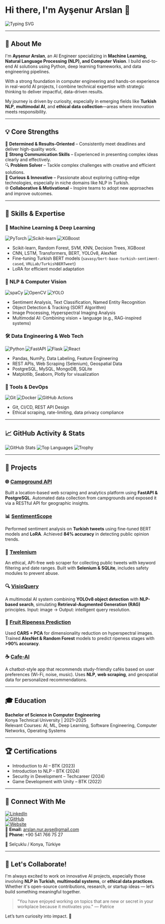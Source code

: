 # Hi there, I'm Ayşenur Arslan 👋  
![Typing SVG](https://readme-typing-svg.demolab.com?font=Fira+Code&pause=1000&color=00BFFF&center=true&vCenter=true&width=450&lines=Hi+there%2C+I'm+Aysenur+Arslan+👋;AI+Engineer+%F0%9F%A4%B8;NLP+%26+Computer+Vision+Enthusiast+🚀;Building+Impactful+AI+Solutions+💻)



---

## 🚀 About Me

I'm **Ayşenur Arslan**, an AI Engineer specializing in **Machine Learning, Natural Language Processing (NLP), and Computer Vision**. I build end-to-end AI solutions using Python, deep learning frameworks, and data engineering pipelines.  

With a strong foundation in computer engineering and hands-on experience in real-world AI projects, I combine technical expertise with strategic thinking to deliver impactful, data-driven results.  

My journey is driven by curiosity, especially in emerging fields like **Turkish NLP**, **multimodal AI**, and **ethical data collection**—areas where innovation meets responsibility.

---

## 💡 Core Strengths

🎯 **Determined & Results-Oriented** – Consistently meet deadlines and deliver high-quality work.  
💬 **Strong Communication Skills** – Experienced in presenting complex ideas clearly and effectively.  
🔍 **Problem Solver** – Tackle complex challenges with creative and efficient solutions.  
🧠 **Curious & Innovative** – Passionate about exploring cutting-edge technologies, especially in niche domains like NLP in Turkish.  
🌐 **Collaborative & Motivational** – Inspire teams to adopt new approaches and improve outcomes.

---

## 🔧 Skills & Expertise

### 🎯 Machine Learning & Deep Learning
![PyTorch](https://img.shields.io/badge/PyTorch-EE4C2C?style=for-the-badge&logo=pytorch&logoColor=white)
![Scikit-learn](https://img.shields.io/badge/scikit--learn-F7931A?style=for-the-badge&logo=scikit-learn&logoColor=white)
![XGBoost](https://img.shields.io/badge/XGBoost-2E8B57?style=for-the-badge&logo=xgboost&logoColor=white)

- Scikit-learn, Random Forest, SVM, KNN, Decision Trees, XGBoost  
- CNN, LSTM, Transformers, BERT, YOLOv8, AlexNet  
- Fine-tuning Turkish BERT models (`savasy/bert-base-turkish-sentiment-cased`, `VRLLab/TurkishBERTweet`)  
- LoRA for efficient model adaptation  

### 🤖 NLP & Computer Vision
![spaCy](https://img.shields.io/badge/spaCy-000000?style=for-the-badge&logo=spacy&logoColor=white)
![OpenCV](https://img.shields.io/badge/OpenCV-26313B?style=for-the-badge&logo=opencv&logoColor=white)
![YOLO](https://img.shields.io/badge/YOLO-FF0000?style=for-the-badge&logo=yolo&logoColor=white)

- Sentiment Analysis, Text Classification, Named Entity Recognition  
- Object Detection & Tracking (SORT Algorithm)  
- Image Processing, Hyperspectral Imaging Analysis  
- Multimodal AI: Combining vision + language (e.g., RAG-inspired systems)

### 🛠️ Data Engineering & Web Tech
![Python](https://img.shields.io/badge/Python-3776AB?style=for-the-badge&logo=python&logoColor=white)
![FastAPI](https://img.shields.io/badge/FastAPI-000000?style=for-the-badge&logo=fastapi&logoColor=white)
![Flask](https://img.shields.io/badge/Flask-000000?style=for-the-badge&logo=flask&logoColor=white)
![React](https://img.shields.io/badge/React-20232A?style=for-the-badge&logo=react&logoColor=61DAFB)

- Pandas, NumPy, Data Labeling, Feature Engineering  
- REST APIs, Web Scraping (Selenium), Geospatial Data  
- PostgreSQL, MySQL, MongoDB, SQLite  
- Matplotlib, Seaborn, Plotly for visualization

### 🧰 Tools & DevOps
![Git](https://img.shields.io/badge/Git-F05032?style=for-the-badge&logo=git&logoColor=white)
![Docker](https://img.shields.io/badge/Docker-2496ED?style=for-the-badge&logo=docker&logoColor=white)
![GitHub Actions](https://img.shields.io/badge/GitHub_Actions-2088FF?style=for-the-badge&logo=github-actions&logoColor=white)

- Git, CI/CD, REST API Design  
- Ethical scraping, rate-limiting, data privacy compliance

---

## 📈 GitHub Activity & Stats

![GitHub Stats](https://github-readme-stats.vercel.app/api?username=aysenurarslann&show_icons=true&theme=radical)
![Top Languages](https://github-readme-stats.vercel.app/api/top-langs/?username=aysenurarslann&layout=compact&theme=radical)
![Trophy](https://github-profile-trophy.vercel.app/?username=aysenurarslann&theme=onedark&row=1&column=7)

---

## 🌱 Projects

### 🌐 [Campground API](https://github.com/aysenurarslann/Campground-API)  
Built a location-based web scraping and analytics platform using **FastAPI & PostgreSQL**. Automated data collection from campgrounds and exposed it via a RESTful API for geographic insights.

### 📊 [SentimentScope](https://github.com/aysenurarslann/SentimentScope)  
Performed sentiment analysis on **Turkish tweets** using fine-tuned BERT models and **LoRA**. Achieved **84% accuracy** in detecting public opinion trends.

### 🐉 [Twelenium](https://github.com/aysenurarslann/Twelenium)  
An ethical, API-free web scraper for collecting public tweets with keyword filtering and date ranges. Built with **Selenium & SQLite**, includes safety modules to prevent abuse.

### 🔍 [VisioQuery](https://github.com/aysenurarslann/VisioQuery)  
A multimodal AI system combining **YOLOv8 object detection** with **NLP-based search**, simulating **Retrieval-Augmented Generation (RAG)** principles. Input: image → Output: intelligent query resolution.

### 🍎 [Fruit Ripeness Prediction](https://github.com/aysenurarslann/Fruit-Ripeness-Prediction)  
Used **CARS + PCA** for dimensionality reduction on hyperspectral images. Trained **AlexNet & Random Forest** models to predict ripeness stages with **>90% accuracy**.

### ☕ [Cafe-AI](https://github.com/aysenurarslann/Cafe-AI)  
A chatbot-style app that recommends study-friendly cafés based on user preferences (Wi-Fi, noise, music). Uses **NLP**, **web scraping**, and geospatial data for personalized recommendations.

---

## 🎓 Education

**Bachelor of Science in Computer Engineering**  
Konya Technical University | 2021–2025  
Relevant Courses: AI, ML, Deep Learning, Software Engineering, Computer Networks, Operating Systems

---

## 🏆 Certifications

- Introduction to AI – BTK (2023)  
- Introduction to NLP – BTK (2024)  
- Security in Development – Techcareer (2024)  
- Game Development with Unity – BTK (2022)

---

## 🤝 Connect With Me

[![LinkedIn](https://img.shields.io/badge/LinkedIn-0077B5?style=for-the-badge&logo=linkedin&logoColor=white)](https://www.linkedin.com/in/ayşenur-arslan)  
[![GitHub](https://img.shields.io/badge/GitHub-181515?style=for-the-badge&logo=github&logoColor=white)](https://github.com/aysenurarslann)  
[![Website](https://img.shields.io/badge/Website-000000?style=for-the-badge&logo=google-chrome&logoColor=white)](https://aysenurarslan.vercel.app/)  
📧 **Email:** arslan.nur.ayse@gmail.com  
📱 **Phone:** +90 541 766 75 27

📍 Selçuklu / Konya, Türkiye

---

## 💬 Let's Collaborate!

I'm always excited to work on innovative AI projects, especially those involving **NLP in Turkish**, **multimodal systems**, or **ethical data practices**. Whether it's open-source contributions, research, or startup ideas — let’s build something meaningful together.

> "You have enjoyed working on topics that are new or secret in your workplace because it motivates you." — Patrice

Let’s turn curiosity into impact. 🚀

